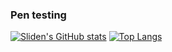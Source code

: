 ### Pen testing

[![Sliden's GitHub stats](https://github-readme-stats.vercel.app/api?username=Sliden101)](https://github.com/anuraghazra/github-readme-stats)
[![Top Langs](https://github-readme-stats.vercel.app/api/top-langs/?username=Sliden101)](https://github.com/anuraghazra/github-readme-stats)

<!--
**Sliden101/Sliden101** is a ✨ _special_ ✨ repository because its `README.md` (this file) appears on your GitHub profile.

Here are some ideas to get you started:

- 🔭 I’m currently working on ...
- 🌱 I’m currently learning ...
- 👯 I’m looking to collaborate on ...
- 🤔 I’m looking for help with ...
- 💬 Ask me about ...
- 📫 How to reach me: ...
- 😄 Pronouns: ...
- ⚡ Fun fact: ...
-->
